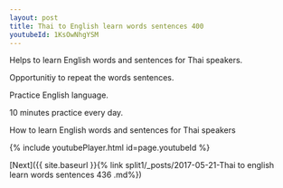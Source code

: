 ```yaml
---
layout: post
title: Thai to English learn words sentences 400 
youtubeId: 1KsOwNhgYSM
---
```

 
 
Helps to learn English words and sentences for Thai speakers.

Opportunitiy to repeat the words sentences. 

Practice English language. 
 
10 minutes practice every day. 
 
How to learn English words and sentences for Thai speakers 
 
{% include youtubePlayer.html id=page.youtubeId %}
 
 
[Next]({{ site.baseurl }}{% link  split1/_posts/2017-05-21-Thai to english learn words sentences 436 .md%})
 
